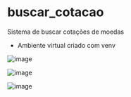 # buscar_cotacao
Sistema de buscar cotações de moedas

* Ambiente virtual criado com venv

![image](https://user-images.githubusercontent.com/59449334/159795814-a3940328-f3bc-4aaf-bcbe-b23a636be764.png)

![image](https://user-images.githubusercontent.com/59449334/159795895-c58aeff9-2079-46b2-8205-2dddf75283c1.png)

![image](https://user-images.githubusercontent.com/59449334/159795957-1d64513a-bb62-4727-8f7c-2d703030570c.png)
